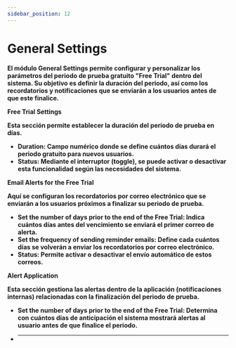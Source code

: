 ```yaml
---
sidebar_position: 12
---
```


# General Settings

**El módulo General Settings permite configurar y personalizar los parámetros del periodo de prueba gratuito "Free Trial" dentro del sistema. Su objetivo es definir la duración del periodo, así como los recordatorios y notificaciones que se enviarán a los usuarios antes de que este finalice.**

**Free Trial Settings**

**Esta sección permite establecer la duración del periodo de prueba en días.**

- **Duration: Campo numérico donde se define cuántos días durará el periodo gratuito para nuevos usuarios.**
- **Status: Mediante el interruptor (toggle), se puede activar o desactivar esta funcionalidad según las necesidades del sistema.**

**Email Alerts for the Free Trial**

**Aquí se configuran los recordatorios por correo electrónico que se enviarán a los usuarios próximos a finalizar su periodo de prueba.**

- **Set the number of days prior to the end of the Free Trial: Indica cuántos días antes del vencimiento se enviará el primer correo de alerta.**
- **Set the frequency of sending reminder emails: Define cada cuántos días se volverán a enviar los recordatorios por correo electrónico.**
- **Status: Permite activar o desactivar el envío automático de estos correos.**

**Alert Application**

**Esta sección gestiona las alertas dentro de la aplicación (notificaciones internas) relacionadas con la finalización del periodo de prueba.**

- **Set the number of days prior to the end of the Free Trial: Determina con cuántos días de anticipación el sistema mostrará alertas al usuario antes de que finalice el periodo.**
- ***
